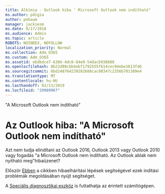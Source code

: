 ```yaml
---
title: Alkímia - Outlook hiba ' Microsoft Outlook nem indítható"
ms.author: pdigia
author: pebaum
manager: jackiesm
ms.date: 9/17/2018
ms.audience: Admin
ms.topic: article
ROBOTS: NOINDEX, NOFOLLOW
localization_priority: Normal
ms.collection: Adm_O365
ms.custom: Adm_O365
ms.assetid: ebdbdce7-6366-4dc0-84e0-54dacb938680
ms.openlocfilehash: 8b22d80cbb4ebf1792555f614cec94ebe1613fd6
ms.sourcegitcommit: 6bd248764239282688cac98347c2356b701389e4
ms.translationtype: MT
ms.contentlocale: hu-HU
ms.lasthandoff: 02/13/2019
ms.locfileid: "29969967"
---
```

"A Microsoft Outlook nem indítható"

# <a name="outlook-error-cannot-start-microsoft-outlook"></a>Az Outlook hiba: "A Microsoft Outlook nem indítható"

Azt nem tudja elindítani az Outlook 2016, Outlook 2013 vagy Outlook 2010 vagy fogadás "a Microsoft Outlook nem indítható. Az Outlook ablak nem nyitható meg"hibaüzenet?
  
Először [Ebben](https://support.office.com/article/I-can-t-start-Microsoft-Outlook-2016-2013-or-2010-or-receive-the-error-Cannot-start-Microsoft-Office-Outlook-Cannot-open-the-Outlook-Window-d1f69da6-b333-4650-97bf-4d77bd7abb85) a cikkben hibaelhárítási lépések segítségével ezek indítási problémák megoldásában nyújt segítséget. 
  
A [Speciális diagnosztikai eszköz](https://aka.ms/SaRA-OutlookAdvDiagnostics) is futtathatja az érintett számítógépen. 
  

